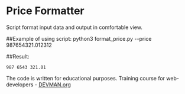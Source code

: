# Price Formatter

Script format input data and output in comfortable view.

##Example of using script:
    python3 format_price.py --price 987654321.012312

##Result:
    
    987 6543 321.01

The code is written for educational purposes. Training course for web-developers - [DEVMAN.org](https://devman.org)
